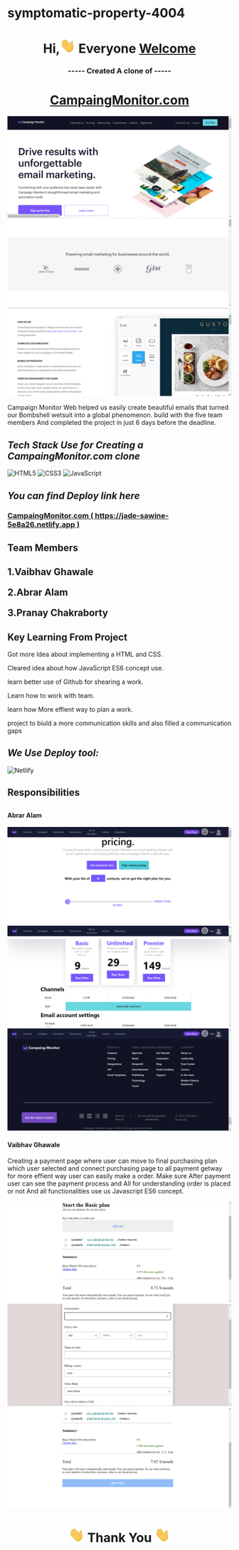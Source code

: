 # symptomatic-property-4004

<h1 align="center"> Hi,<img style="width: 35px;" src="https://raw.githubusercontent.com/ABSphreak/ABSphreak/master/gifs/Hi.gif" alt=""> Everyone <a href="#" target="_blank"> Welcome </a></h1>
<h3 align="center" >-----  Created A clone of  -----</h3>
<h1 align="center"><a href="https://jade-sawine-5e8a26.netlify.app/" target="_blank"> CampaingMonitor.com</a></h1>
<img src="https://github.com/Abrar2003/symptomatic-property-4004/blob/main/readmepic/Screenshot%20(2192).png"/>
<img src="https://github.com/Abrar2003/symptomatic-property-4004/blob/main/readmepic/Screenshot%20(2193).png"/>
<img src="https://github.com/Abrar2003/symptomatic-property-4004/blob/main/readmepic/Screenshot%20(2194).png"/>

<p>
Campaign Monitor Web helped us easily create beautiful emails that turned our Bombshell wetsuit into a global phenomenon. build with the five team members And completed the project in just 6 days before the deadline.
</p>

<h2 align="left"><i>Tech Stack Use for Creating a CampaingMonitor.com clone</i></h2>
<div align="left">
<img alt="HTML5" src="https://img.shields.io/badge/html5-%23E34F26.svg?style=for-the-badge&logo=html5&logoColor=white"/>
<img alt="CSS3" src="https://img.shields.io/badge/css3-%231572B6.svg?style=for-the-badge&logo=css3&logoColor=white"/> 
<img alt="JavaScript" src="https://img.shields.io/badge/javascript-%23323330.svg?style=for-the-badge&logo=javascript&logoColor=%23F7DF1E"/>
</div>

<h2 align="left"><i>You can find Deploy link here</i></h2>
<h3 align="left"><a href="https://jade-sawine-5e8a26.netlify.app/" target="_blank"> CampaingMonitor.com ( https://jade-sawine-5e8a26.netlify.app )</a></h3>


<h2>Team Members<h2>
<p>1.Vaibhav Ghawale </p>
<p>2.Abrar Alam </p>
<p>3.Pranay Chakraborty</p>

<h2>Key Learning From Project</h2>
<p>Got more Idea about implementing a HTML and CSS.</p>
<p>Cleared idea about how JavaScript ES6 concept use.</p>
<p>learn better use of Github for shearing a work.</p>
<p>Learn how to work with team.</p>
<p>learn how More effient way to plan a work.</p>
<p>project to biuld a more communication skills and also filled a communication gaps</p>

<h2 align="left"><i> We Use Deploy tool:</i></h2>
<div align="left">
  <img alt="Netlify" src="https://img.shields.io/badge/Netlify-00C7B7?style=for-the-badge&logo=netlify&logoColor=white"/>
</div>
<h2>Responsibilities<h2>
<h4>Abrar Alam</h4>
    
  <img src="https://github.com/Abrar2003/symptomatic-property-4004/blob/main/readmepic/Screenshot%20(2195).png"/>
<img src="https://github.com/Abrar2003/symptomatic-property-4004/blob/main/readmepic/Screenshot%20(2196).png"/>
<img src="https://github.com/Abrar2003/symptomatic-property-4004/blob/main/readmepic/Screenshot%20(2197).png"/>
<h4>Vaibhav Ghawale </h4>
 <p> Creating a payment page where user can move to final purchasing plan which user selected and connect purchasing page to all payment getway for more effient way user can easily make a order. Make sure After payment user can see the payment process and All for understanding order is placed or not And all functionalities use us Javascript ES6 concept. </p>
  
  <img src="https://github.com/Abrar2003/symptomatic-property-4004/blob/main/readmepic/Screenshot%20(2198).png"/>
<img src="https://github.com/Abrar2003/symptomatic-property-4004/blob/main/readmepic/Screenshot%20(2199).png"/>
<img src="https://github.com/Abrar2003/symptomatic-property-4004/blob/main/readmepic/Screenshot%20(2200).png"/>

  
<h1 align="center"> <img style="width: 35px;" src="https://raw.githubusercontent.com/ABSphreak/ABSphreak/master/gifs/Hi.gif" alt=""> Thank You <img style="width: 35px;" src="https://raw.githubusercontent.com/ABSphreak/ABSphreak/master/gifs/Hi.gif" alt=""> <a href="https://reliable-llama-c038f5.netlify.app/" target="_blank"> </a></h1>

